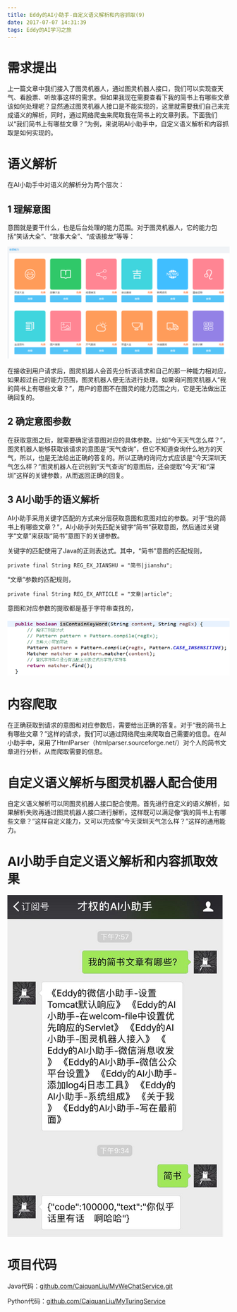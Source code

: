 ```yaml
---
title: Eddy的AI小助手-自定义语义解析和内容抓取(9)
date: 2017-07-07 14:31:39
tags: Eddy的AI学习之旅
---
```

# 需求提出

上一篇文章中我们接入了图灵机器人，通过图灵机器人接口，我们可以实现查天气、看股票、听故事这样的需求。但如果我现在需要查看下我的简书上有哪些文章该如何处理呢？显然通过图灵机器人接口是不能实现的，这里就需要我们自己来完成语义的解析，同时，通过网络爬虫来爬取我在简书上的文章列表。下面我们以“我们简书上有哪些文章？”为例，来说明AI小助手中，自定义语义解析和内容抓取是如何实现的。

# 语义解析

在AI小助手中对语义的解析分为两个层次：

## 1 理解意图

意图就是要干什么，也是后台处理的能力范围。对于图灵机器人，它的能力包括“笑话大全”、“故事大全”、“成语接龙”等等：

![图灵机器的能力](Eddy的AI小助手-自定义语义解析和内容抓取-9/图灵机器的能力.png)

在接收到用户请求后，图灵机器人会首先分析该请求和自己的那一种能力相对应，如果超过自己的能力范围，图灵机器人便无法进行处理。如果询问图灵机器人“我的简书上有哪些文章？”，用户的意图不在图灵的能力范围之内，它是无法做出正确回复的。

## 2 确定意图参数

在获取意图之后，就需要确定该意图对应的具体参数。比如“今天天气怎么样？”，图灵机器人能够获取该请求的意图是“天气查询”，但它不知道查询什么地方的天气，所以，也是无法给出正确的答复的。所以正确的询问方式应该是“今天深圳天气怎么样？”图灵机器人在识别到“天气查询”的意图后，还会提取“今天”和“深圳”这样的关键参数，从而返回正确的回复。

## 3 AI小助手的语义解析

AI小助手采用关键字匹配的方式来分层获取意图和意图对应的参数。对于“我的简书上有哪些文章？”，AI小助手对先匹配关键字“简书”获取意图，然后通过关键字“文章”来获取“简书”意图下的关键参数。

关键字的匹配使用了Java的正则表达式。其中，“简书”意图的匹配规则，

    private final String REG_EX_JIANSHU = "简书|jianshu";

“文章”参数的匹配规则，

    private final String REG_EX_ARTICLE = "文章|article";

意图和对应参数的提取都是基于字符串查找的，

![关键字匹配代码](Eddy的AI小助手-自定义语义解析和内容抓取-9/关键字匹配代码.png)

# 内容爬取

在正确获取到请求的意图和对应参数后，需要给出正确的答复。对于“我的简书上有哪些文章？”这样的请求，我们可以通过网络爬虫来爬取自己需要的信息。在AI小助手中，采用了HtmlParser（htmlparser.sourceforge.net/）对个人的简书文章进行分析，从而爬取需要的信息。

# 自定义语义解析与图灵机器人配合使用

自定义语义解析可以同图灵机器人接口配合使用。首先进行自定义的语义解析，如果解析失败再通过图灵机器人接口进行解析。这样既可以满足像“我的简书上有哪些文章？”这样自定义能力，又可以完成像“今天深圳天气怎么样？”这样的通用能力。

# AI小助手自定义语义解析和内容抓取效果

![自定义意图解析](Eddy的AI小助手-自定义语义解析和内容抓取-9/自定义意图解析.png)

# 项目代码

Java代码：[github.com/CaiquanLiu/MyWeChatService.git](github.com/CaiquanLiu/MyWeChatService.git)

Python代码：[github.com/CaiquanLiu/MyTuringService](github.com/CaiquanLiu/MyTuringService)